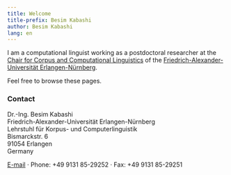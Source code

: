 ```yaml
---
title: Welcome  
title-prefix: Besim Kabashi
author: Besim Kabashi
lang: en
---
```


I am a computational linguist working as a postdoctoral researcher at the
[Chair for Corpus and Computational
Linguistics](https://www.linguistik.fau.de) of the [Friedrich-Alexander-Universität
Erlangen-Nürnberg](https://www.fau.de).

Feel free to browse these pages.


### Contact ###

Dr.-Ing. Besim Kabashi \
Friedrich-Alexander-Universität Erlangen-Nürnberg \
Lehrstuhl für Korpus- und Computerlinguistik \
Bismarckstr. 6 \
91054 Erlangen \
Germany

[E-mail](mailto:besim.kabashi@fau.de) ·
Phone: +49 9131 85-29252 ·
Fax: +49 9131 85-29251

<!-- ## News ## -->
